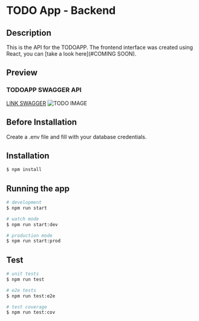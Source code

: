 # TODO App - Backend

## Description

This is the API for the TODOAPP. The frontend interface was created using React, you can [take a look here](#COMING SOON).

## Preview

### TODOAPP SWAGGER API
[LINK SWAGGER](localhost:3000/swagger)
<img src='https://i.imgur.com/RvCruzI.png' alt="TODO IMAGE"/>

## Before Installation

Create a .env file and fill with your database credentials.

## Installation

```bash
$ npm install
```

## Running the app

```bash
# development
$ npm run start

# watch mode
$ npm run start:dev

# production mode
$ npm run start:prod
```

## Test

```bash
# unit tests
$ npm run test

# e2e tests
$ npm run test:e2e

# test coverage
$ npm run test:cov
```
